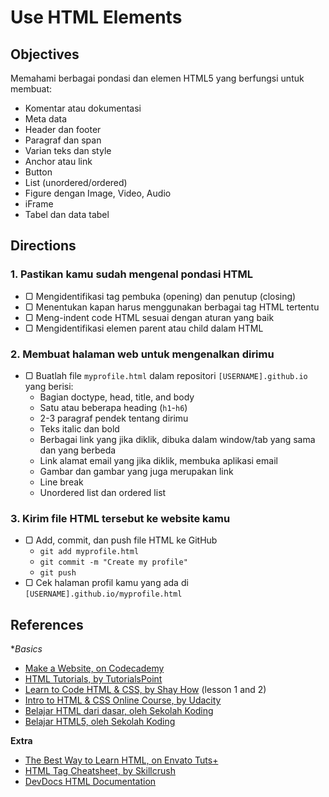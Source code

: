 # Use HTML Elements

## Objectives

Memahami berbagai pondasi dan elemen HTML5 yang berfungsi untuk membuat:

- Komentar atau dokumentasi
- Meta data
- Header dan footer
- Paragraf dan span
- Varian teks dan style
- Anchor atau link
- Button
- List (unordered/ordered)
- Figure dengan Image, Video, Audio
- iFrame
- Tabel dan data tabel

## Directions

### 1. Pastikan kamu sudah mengenal pondasi HTML

- ▢ Mengidentifikasi tag pembuka (opening) dan penutup (closing)
- ▢ Menentukan kapan harus menggunakan berbagai tag HTML tertentu
- ▢ Meng-indent code HTML sesuai dengan aturan yang baik
- ▢ Mengidentifikasi elemen parent atau child dalam HTML

### 2. Membuat halaman web untuk mengenalkan dirimu

- ▢ Buatlah file `myprofile.html` dalam repositori `[USERNAME].github.io` yang berisi:
  - Bagian doctype, head, title, and body
  - Satu atau beberapa heading (`h1`-`h6`)
  - 2-3 paragraf pendek tentang dirimu
  - Teks italic dan bold
  - Berbagai link yang jika diklik, dibuka dalam window/tab yang sama dan yang berbeda
  - Link alamat email yang jika diklik, membuka aplikasi email
  - Gambar dan gambar yang juga merupakan link
  - Line break
  - Unordered list dan ordered list

### 3. Kirim file HTML tersebut ke website kamu

- ▢ Add, commit, dan push file HTML ke GitHub
  - `git add myprofile.html`
  - `git commit -m "Create my profile"`
  - `git push`
- ▢ Cek halaman profil kamu yang ada di `[USERNAME].github.io/myprofile.html`

## References

**Basics*

- [Make a Website, on Codecademy](https://codecademy.com/learn/make-a-website)
- [HTML Tutorials, by TutorialsPoint](http://tutorialspoint.com/html)
- [Learn to Code HTML & CSS, by Shay How](http://learn.shayhowe.com/html-css) (lesson 1 and 2)
- [Intro to HTML & CSS Online Course, by Udacity](https://udacity.com/course/intro-to-html-and-css--ud304)
- [Belajar HTML dari dasar, oleh Sekolah Koding](http://www.sekolahkoding.com/kelas/belajar-html-dari-dasar)
- [Belajar HTML5, oleh Sekolah Koding](http://www.sekolahkoding.com/kelas/belajar-html5)

**Extra**

- [The Best Way to Learn HTML, on Envato Tuts+](http://webdesign.tutsplus.com/tutorials/the-best-way-to-learn-html-2--webdesign-10144)
- [HTML Tag Cheatsheet, by Skillcrush](http://skillcrush.com/wp-content/uploads/2012/06/HTML-Cheatsheet-Skillcrush.pdf)
- [DevDocs HTML Documentation](http://devdocs.io/html)
